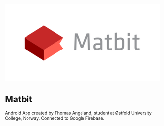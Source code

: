 ![GitHub Logo](matbit_logo.png)

# Matbit

Android App created by Thomas Angeland, student at Østfold University College, Norway. Connected to Google Firebase.
